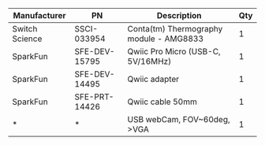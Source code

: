 
|Manufacturer|PN|Description|Qty|
|----|----|----|----|
|Switch Science|SSCI-033954|Conta(tm) Thermography module - AMG8833|1|
|SparkFun|SFE-DEV-15795|Qwiic Pro Micro (USB-C, 5V/16MHz)|1|
|SparkFun|SFE-DEV-14495|Qwiic adapter|1|
|SparkFun|SFE-PRT-14426|Qwiic cable 50mm|1|
|*|*|USB webCam, FOV~60deg, >VGA|1|
